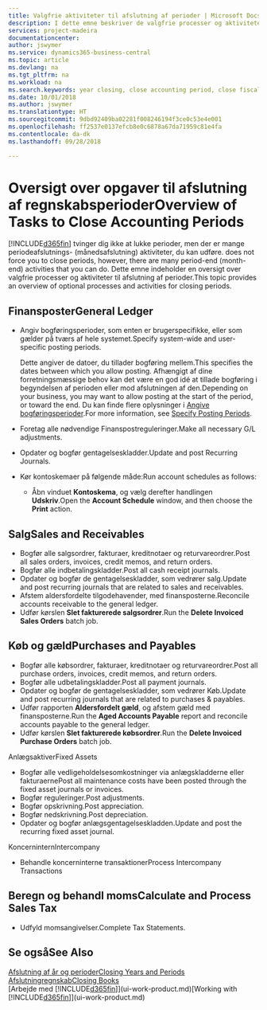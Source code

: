 ```yaml
---
title: Valgfrie aktiviteter til afslutning af perioder | Microsoft Docs
description: I dette emne beskriver de valgfrie processer og aktiviteter til afslutning af regnskabsperioder i Business Central.
services: project-madeira
documentationcenter: 
author: jswymer
ms.service: dynamics365-business-central
ms.topic: article
ms.devlang: na
ms.tgt_pltfrm: na
ms.workload: na
ms.search.keywords: year closing, close accounting period, close fiscal year, aging, creditor payments, vendor payments
ms.date: 10/01/2018
ms.author: jswymer
ms.translationtype: HT
ms.sourcegitcommit: 9dbd92409ba02281f008246194f3ce0c53e4e001
ms.openlocfilehash: ff2537e0137efcb8e0c6878a67da71959c81e4fa
ms.contentlocale: da-dk
ms.lasthandoff: 09/28/2018

---
```

# <a name="overview-of-tasks-to-close-accounting-periods"></a><span data-ttu-id="3a8f5-103">Oversigt over opgaver til afslutning af regnskabsperioder</span><span class="sxs-lookup"><span data-stu-id="3a8f5-103">Overview of Tasks to Close Accounting Periods</span></span>
[!INCLUDE[d365fin](includes/d365fin_md.md)] <span data-ttu-id="3a8f5-104">tvinger dig ikke at lukke perioder, men der er mange periodeafslutnings- (månedsafslutning) aktiviteter, du kan udføre.</span><span class="sxs-lookup"><span data-stu-id="3a8f5-104"> does not force you to close periods, however, there are many period-end (month-end) activities that you can do.</span></span> <span data-ttu-id="3a8f5-105">Dette emne indeholder en oversigt over valgfrie processer og aktiviteter til afslutning af perioder.</span><span class="sxs-lookup"><span data-stu-id="3a8f5-105">This topic provides an overview of optional processes and activities for closing periods.</span></span>  

## <a name="general-ledger"></a><span data-ttu-id="3a8f5-106">Finansposter</span><span class="sxs-lookup"><span data-stu-id="3a8f5-106">General Ledger</span></span>
* <span data-ttu-id="3a8f5-107">Angiv bogføringsperioder, som enten er brugerspecifikke, eller som gælder på tværs af hele systemet.</span><span class="sxs-lookup"><span data-stu-id="3a8f5-107">Specify system-wide and user-specific posting periods.</span></span>  

    <span data-ttu-id="3a8f5-108">Dette angiver de datoer, du tillader bogføring mellem.</span><span class="sxs-lookup"><span data-stu-id="3a8f5-108">This specifies the dates between which you allow posting.</span></span> <span data-ttu-id="3a8f5-109">Afhængigt af dine forretningsmæssige behov kan det være en god idé at tillade bogføring i begyndelsen af perioden eller mod afslutningen af den.</span><span class="sxs-lookup"><span data-stu-id="3a8f5-109">Depending on your business, you may want to allow posting at the start of the period, or toward the end.</span></span> <span data-ttu-id="3a8f5-110">Du kan finde flere oplysninger i [Angive bogføringsperioder](finance-how-specify-posting-periods.md).</span><span class="sxs-lookup"><span data-stu-id="3a8f5-110">For more information, see [Specify Posting Periods](finance-how-specify-posting-periods.md).</span></span>  
* <span data-ttu-id="3a8f5-111">Foretag alle nødvendige Finanspostreguleringer.</span><span class="sxs-lookup"><span data-stu-id="3a8f5-111">Make all necessary G/L adjustments.</span></span>  
* <span data-ttu-id="3a8f5-112">Opdater og bogfør gentagelseskladder.</span><span class="sxs-lookup"><span data-stu-id="3a8f5-112">Update and post Recurring Journals.</span></span>  
  <!--* Process Consolidations-->
* <span data-ttu-id="3a8f5-113">Kør kontoskemaer på følgende måde:</span><span class="sxs-lookup"><span data-stu-id="3a8f5-113">Run account schedules as follows:</span></span>  
  * <span data-ttu-id="3a8f5-114">Åbn vinduet **Kontoskema**, og vælg derefter handlingen **Udskriv**.</span><span class="sxs-lookup"><span data-stu-id="3a8f5-114">Open the **Account Schedule** window, and then choose the **Print** action.</span></span>  

## <a name="sales-and-receivables"></a><span data-ttu-id="3a8f5-115">Salg</span><span class="sxs-lookup"><span data-stu-id="3a8f5-115">Sales and Receivables</span></span>
* <span data-ttu-id="3a8f5-116">Bogfør alle salgsordrer, fakturaer, kreditnotaer og returvareordrer.</span><span class="sxs-lookup"><span data-stu-id="3a8f5-116">Post all sales orders, invoices, credit memos, and return orders.</span></span>  
* <span data-ttu-id="3a8f5-117">Bogfør alle indbetalingskladder.</span><span class="sxs-lookup"><span data-stu-id="3a8f5-117">Post all cash receipt journals.</span></span>  
* <span data-ttu-id="3a8f5-118">Opdater og bogfør de gentagelseskladder, som vedrører salg.</span><span class="sxs-lookup"><span data-stu-id="3a8f5-118">Update and post recurring journals that are related to sales and receivables.</span></span>  
* <span data-ttu-id="3a8f5-119">Afstem aldersfordelte tilgodehavender, med finansposterne.</span><span class="sxs-lookup"><span data-stu-id="3a8f5-119">Reconcile accounts receivable to the general ledger.</span></span>  
* <span data-ttu-id="3a8f5-120">Udfør kørslen **Slet fakturerede salgsordrer**.</span><span class="sxs-lookup"><span data-stu-id="3a8f5-120">Run the **Delete Invoiced Sales Orders** batch job.</span></span>  

## <a name="purchases-and-payables"></a><span data-ttu-id="3a8f5-121">Køb og gæld</span><span class="sxs-lookup"><span data-stu-id="3a8f5-121">Purchases and Payables</span></span>
* <span data-ttu-id="3a8f5-122">Bogfør alle købsordrer, fakturaer, kreditnotaer og returvareordrer.</span><span class="sxs-lookup"><span data-stu-id="3a8f5-122">Post all purchase orders, invoices, credit memos, and return orders.</span></span>  
* <span data-ttu-id="3a8f5-123">Bogfør alle udbetalingskladder.</span><span class="sxs-lookup"><span data-stu-id="3a8f5-123">Post all payment journals.</span></span>  
* <span data-ttu-id="3a8f5-124">Opdater og bogfør de gentagelseskladder, som vedrører Køb.</span><span class="sxs-lookup"><span data-stu-id="3a8f5-124">Update and post recurring journals that are related to purchases & payables.</span></span>  
* <span data-ttu-id="3a8f5-125">Udfør rapporten **Aldersfordelt gæld**, og afstem gæld med finansposterne.</span><span class="sxs-lookup"><span data-stu-id="3a8f5-125">Run the **Aged Accounts Payable** report and reconcile accounts payable to the general ledger.</span></span>  
* <span data-ttu-id="3a8f5-126">Udfør kørslen **Slet fakturerede købsordrer**.</span><span class="sxs-lookup"><span data-stu-id="3a8f5-126">Run the **Delete Invoiced Purchase Orders** batch job.</span></span>  

<span data-ttu-id="3a8f5-127">Anlægsaktiver</span><span class="sxs-lookup"><span data-stu-id="3a8f5-127">Fixed Assets</span></span>
* <span data-ttu-id="3a8f5-128">Bogfør alle vedligeholdelsesomkostninger via anlægskladderne eller fakturaerne</span><span class="sxs-lookup"><span data-stu-id="3a8f5-128">Post all maintenance costs have been posted through the fixed asset journals or invoices.</span></span>
* <span data-ttu-id="3a8f5-129">Bogfør reguleringer.</span><span class="sxs-lookup"><span data-stu-id="3a8f5-129">Post adjustments.</span></span>
* <span data-ttu-id="3a8f5-130">Bogfør opskrivning.</span><span class="sxs-lookup"><span data-stu-id="3a8f5-130">Post appreciation.</span></span>
* <span data-ttu-id="3a8f5-131">Bogfør nedskrivning.</span><span class="sxs-lookup"><span data-stu-id="3a8f5-131">Post depreciation.</span></span>
* <span data-ttu-id="3a8f5-132">Opdater og bogfør anlægsgentagelseskladden.</span><span class="sxs-lookup"><span data-stu-id="3a8f5-132">Update and post the recurring fixed asset journal.</span></span>

<span data-ttu-id="3a8f5-133">Koncernintern</span><span class="sxs-lookup"><span data-stu-id="3a8f5-133">Intercompany</span></span>
* <span data-ttu-id="3a8f5-134">Behandle koncerninterne transaktioner</span><span class="sxs-lookup"><span data-stu-id="3a8f5-134">Process Intercompany Transactions</span></span>

## <a name="calculate-and-process-sales-tax"></a><span data-ttu-id="3a8f5-135">Beregn og behandl moms</span><span class="sxs-lookup"><span data-stu-id="3a8f5-135">Calculate and Process Sales Tax</span></span>
* <span data-ttu-id="3a8f5-136">Udfyld momsangivelser.</span><span class="sxs-lookup"><span data-stu-id="3a8f5-136">Complete Tax Statements.</span></span>  

## <a name="see-also"></a><span data-ttu-id="3a8f5-137">Se også</span><span class="sxs-lookup"><span data-stu-id="3a8f5-137">See Also</span></span>
[<span data-ttu-id="3a8f5-138">Afslutning af år og perioder</span><span class="sxs-lookup"><span data-stu-id="3a8f5-138">Closing Years and Periods</span></span>](year-close-years-periods.md)  
[<span data-ttu-id="3a8f5-139">Afslutningregnskab</span><span class="sxs-lookup"><span data-stu-id="3a8f5-139">Closing Books</span></span>](year-close-books.md)  
<span data-ttu-id="3a8f5-140">[Arbejde med [!INCLUDE[d365fin](includes/d365fin_md.md)]](ui-work-product.md)</span><span class="sxs-lookup"><span data-stu-id="3a8f5-140">[Working with [!INCLUDE[d365fin](includes/d365fin_md.md)]](ui-work-product.md)</span></span>

